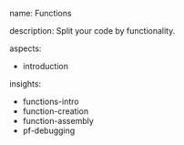 name: Functions

description: Split your code by functionality.

aspects:
  - introduction

insights:
  - functions-intro
  - function-creation
  - function-assembly
  - pf-debugging
